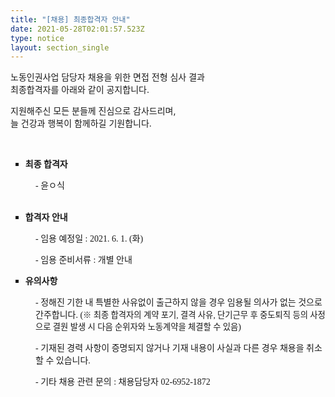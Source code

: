 ```yaml
---
title: "[채용] 최종합격자 안내"
date: 2021-05-28T02:01:57.523Z
type: notice
layout: section_single
---
```

<p>노동인권사업 담당자 채용을 위한 면접 전형 심사 결과<br />최종합격자를 아래와 같이 공지합니다.</p>
<p>지원해주신 모든 분들께 진심으로 감사드리며,&nbsp;<br />늘 건강과 행복이 함께하길 기원합니다.</p>
<p>&nbsp;</p>
<ul style="list-style-type: square;">
<li style="text-align: left;"><span style="font-family: 'Gothic A1';"><strong>최종 합격자</strong></span></li>
</ul>
<p style="padding-left: 40px;"><span style="font-family: 'Gothic A1';">- 윤ㅇ식</span><br /><br /></p>
<ul style="list-style-type: square;">
<li style="text-align: left;"><span style="font-family: 'Gothic A1';"><strong>합격자 안내</strong></span></li>
</ul>
<p style="padding-left: 40px;"><span style="font-family: 'Gothic A1';">- 임용 예정일 : 2021. 6. 1. (화)</span></p>
<p style="padding-left: 40px;"><span style="font-family: 'Gothic A1';">- 임용 준비서류 : 개별 안내</span></p>
<ul style="list-style-type: square;">
<li style="text-align: left;"><span style="font-family: 'Gothic A1';"><strong>유의사항</strong></span></li>
</ul>
<p style="padding-left: 40px;"><span style="font-family: 'Gothic A1';">- 정해진 기한 내 특별한 사유없이 출근하지 않을 경우 임용될 의사가 없는 것으로 간주합니다. (</span><span style="font-family: 'Gothic A1'; font-size: 10pt;">※ 최종 합격자의 계약 포기, 결격 사유, 단기근무 후 중도퇴직 등의 사정으로 결원 발생 시 다음 순위자와 노동계약을 체결할 수 있음</span><span style="font-family: 'Gothic A1';">)</span></p>
<p style="padding-left: 40px;"><span style="font-family: 'Gothic A1';">- 기재된 경력 사항이 증명되지 않거나 기재 내용이 사실과 다른 경우 채용을 취소할 수 있습니다.</span></p>
<p style="padding-left: 40px;"><span style="font-family: 'Gothic A1';">- 기타 채용 관련 문의 : 채용담당자 02-6952-1872</span></p>
<p>&nbsp;</p>